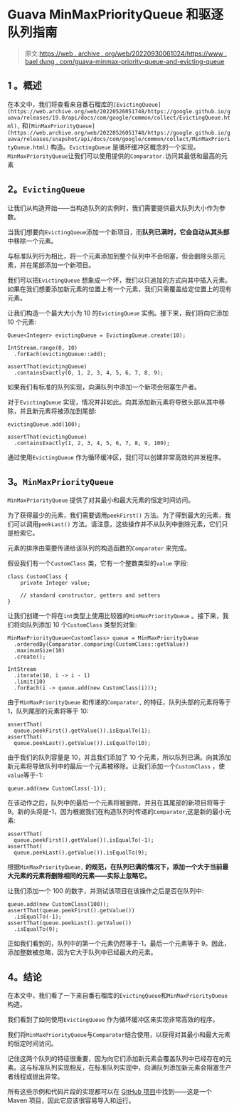 # Guava MinMaxPriorityQueue 和驱逐队列指南

> 原文:[https://web . archive . org/web/20220930061024/https://www . bael dung . com/guava-minmax-priority-queue-and-evicting-queue](https://web.archive.org/web/20220930061024/https://www.baeldung.com/guava-minmax-priority-queue-and-evicting-queue)

## 1 **。概述**

在本文中，我们将查看来自番石榴库的`[EvictingQueue](https://web.archive.org/web/20220526051748/https://google.github.io/guava/releases/19.0/api/docs/com/google/common/collect/EvictingQueue.html),` 和`[MinMaxPriorityQueue](https://web.archive.org/web/20220526051748/https://google.github.io/guava/releases/snapshot/api/docs/com/google/common/collect/MinMaxPriorityQueue.html)` 构造。`EvictingQueue` 是循环缓冲区概念的一个实现。`MinMaxPriorityQueue`让我们可以使用提供的`Comparator.`访问其最低和最高的元素

## **2。`EvictingQueue`**

让我们从构造开始——当构造队列的实例时，我们需要提供最大队列大小作为参数。

当我们想要向`EvictingQueue`添加一个新项目，而**队列已满时，它会自动从其头部**中移除一个元素。

与标准队列行为相比，将一个元素添加到整个队列中不会阻塞，但会删除头部元素，并在尾部添加一个新项目。

我们可以把`EvictingQueue` 想象成一个环，我们以只追加的方式向其中插入元素。如果在我们想要添加新元素的位置上有一个元素，我们只需覆盖给定位置上的现有元素。

让我们构造一个最大大小为 10 的`EvictingQueue` 实例。接下来，我们将向它添加 10 个元素:

```
Queue<Integer> evictingQueue = EvictingQueue.create(10);

IntStream.range(0, 10)
  .forEach(evictingQueue::add);

assertThat(evictingQueue)
  .containsExactly(0, 1, 2, 3, 4, 5, 6, 7, 8, 9);
```

如果我们有标准的队列实现，向满队列中添加一个新项会阻塞生产者。

对于`EvictingQueue` 实现，情况并非如此。向其添加新元素将导致头部从其中移除，并且新元素将被添加到尾部:

```
evictingQueue.add(100);

assertThat(evictingQueue)
  .containsExactly(1, 2, 3, 4, 5, 6, 7, 8, 9, 100);
```

通过使用`EvictingQueue` 作为循环缓冲区，我们可以创建非常高效的并发程序。

## **3。`MinMaxPriorityQueue`**

`MinMaxPriorityQueue` 提供了对其最小和最大元素的恒定时间访问。

为了获得最少的元素，我们需要调用`peekFirst()` 方法。为了得到最大的元素，我们可以调用`peekLast()` 方法。请注意，这些操作并不从队列中删除元素，它们只是检索它。

元素的排序由需要传递给该队列的构造函数的`Comparator` 来完成。

假设我们有一个`CustomClass` 类，它有一个整数类型的`value` 字段:

```
class CustomClass {
    private Integer value;

    // standard constructor, getters and setters
}
```

让我们创建一个将在`int`类型上使用比较器的`MinMaxPriorityQueue` 。接下来，我们将向队列添加 10 个`CustomClass` 类型的对象:

```
MinMaxPriorityQueue<CustomClass> queue = MinMaxPriorityQueue
  .orderedBy(Comparator.comparing(CustomClass::getValue))
  .maximumSize(10)
  .create();

IntStream
  .iterate(10, i -> i - 1)
  .limit(10)
  .forEach(i -> queue.add(new CustomClass(i)));
```

由于`MinMaxPriorityQueue` 和传递的`Comparator,` 的特征，队列头部的元素将等于 1，队列尾部的元素将等于 10:

```
assertThat(
  queue.peekFirst().getValue()).isEqualTo(1);
assertThat(
  queue.peekLast().getValue()).isEqualTo(10);
```

由于我们的队列容量是 10，并且我们添加了 10 个元素，所以队列已满。向其添加新元素将导致队列中的最后一个元素被移除。让我们添加一个`CustomClass` ，使`value`等于-1:

```
queue.add(new CustomClass(-1));
```

在该动作之后，队列中的最后一个元素将被删除，并且在其尾部的新项目将等于 9。新的头将是-1，因为根据我们在构造队列时传递的`Comparator`,这是新的最小元素:

```
assertThat(
  queue.peekFirst().getValue()).isEqualTo(-1);
assertThat(
  queue.peekLast().getValue()).isEqualTo(9);
```

根据`MinMaxPriorityQueue,` **的规范，在队列已满的情况下，添加一个大于当前最大元素的元素将删除相同的元素——实际上忽略它。**

让我们添加一个 100 的数字，并测试该项目在该操作之后是否在队列中:

```
queue.add(new CustomClass(100));
assertThat(queue.peekFirst().getValue())
  .isEqualTo(-1);
assertThat(queue.peekLast().getValue())
  .isEqualTo(9);
```

正如我们看到的，队列中的第一个元素仍然等于-1，最后一个元素等于 9。因此，添加整数被忽略，因为它大于队列中已经最大的元素。

## **4。结论**

在本文中，我们看了一下来自番石榴库的`EvictingQueue`和`MinMaxPriorityQueue` 构造。

我们看到了如何使用`EvictingQueue` 作为循环缓冲区来实现非常高效的程序。

我们将`MinMaxPriorityQueue`与`Comparator`结合使用，以获得对其最小和最大元素的恒定时间访问。

记住这两个队列的特征很重要，因为向它们添加新元素会覆盖队列中已经存在的元素。这与标准队列实现相反，在标准队列实现中，向满队列添加新元素会阻塞生产者线程或抛出异常。

所有这些示例和代码片段的实现都可以在 [GitHub 项目](https://web.archive.org/web/20220526051748/https://github.com/eugenp/tutorials/tree/master/guava-modules/guava-collections)中找到——这是一个 Maven 项目，因此它应该很容易导入和运行。